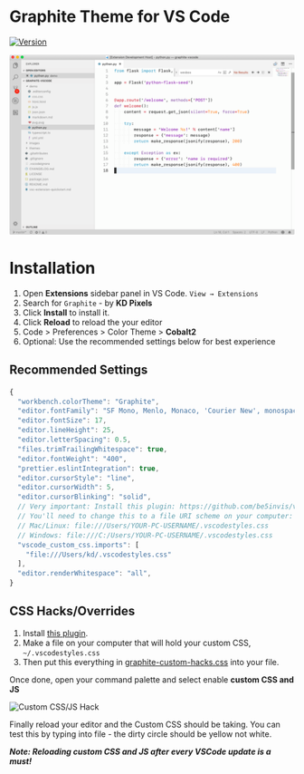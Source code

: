 # Graphite Theme for VS Code

[![Version](https://vsmarketplacebadge.apphb.com/version/kd.theme-cobalt2.svg)](https://marketplace.visualstudio.com/items?itemName=kd.theme-cobalt2)

![Preview](https://raw.githubusercontent.com/kshitijdeota/vscode-graphite-theme/master/images/ss.png)

# Installation

1. Open **Extensions** sidebar panel in VS Code. `View → Extensions`
2. Search for `Graphite` - by **KD Pixels**
3. Click **Install** to install it.
4. Click **Reload** to reload the your editor
5. Code > Preferences > Color Theme > **Cobalt2**
6. Optional: Use the recommended settings below for best experience

## Recommended Settings

```js
{
  "workbench.colorTheme": "Graphite",
  "editor.fontFamily": "SF Mono, Menlo, Monaco, 'Courier New', monospace",
  "editor.fontSize": 17,
  "editor.lineHeight": 25,
  "editor.letterSpacing": 0.5,
  "files.trimTrailingWhitespace": true,
  "editor.fontWeight": "400",
  "prettier.eslintIntegration": true,
  "editor.cursorStyle": "line",
  "editor.cursorWidth": 5,
  "editor.cursorBlinking": "solid",
  // Very important: Install this plugin: https://github.com/be5invis/vscode-custom-css
  // You'll need to change this to a file URI scheme on your computer: https://en.wikipedia.org/wiki/File_URI_scheme
  // Mac/Linux: file:///Users/YOUR-PC-USERNAME/.vscodestyles.css
  // Windows: file:///C:/Users/YOUR-PC-USERNAME/.vscodestyles.css
  "vscode_custom_css.imports": [
    "file:///Users/kd/.vscodestyles.css"
  ],
  "editor.renderWhitespace": "all",
}
```

## CSS Hacks/Overrides
1. Install [this plugin](https://github.com/be5invis/vscode-custom-css).
1. Make a file on your computer that will hold your custom CSS, `~/.vscodestyles.css`
1. Then put this everything in [graphite-custom-hacks.css](./graphite-custom-hacks.css) into your file.

Once done, open your command palette and select enable **custom CSS and JS**

![Custom CSS/JS Hack](https://d3vv6lp55qjaqc.cloudfront.net/items/0B37352D3s2A2e33353c/Screen%20Shot%202017-09-15%20at%2011.02.49%20AM.png?X-CloudApp-Visitor-Id=26998&v=7ff79bcc)

Finally reload your editor and the Custom CSS should be taking. You can test this by typing into file - the dirty circle should be yellow not white.

**_Note: Reloading custom CSS and JS after every VSCode update is a must!_**